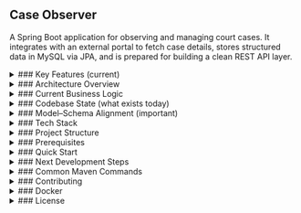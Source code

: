 ## Case Observer

A Spring Boot application for observing and managing court cases. It integrates with an external portal to fetch case details, stores structured data in MySQL via JPA, and is prepared for building a clean REST API layer.

<details>
<summary>### Key Features (current)</summary>

- **Spring Boot 3.4 (Java 17)** with Web + Data JPA foundations
- **Flyway** database migrations (versioned schema)
- **MySQL 8** via Docker Compose; optional **H2** for local/dev
- **Lombok** for concise entities
- Domain model for Users, Court Cases, Parties, Hearings, Notifications, and User–Case links

</details>

<details>
<summary>### Architecture Overview</summary>

- **Domain layer (entities)**: JPA entities model the court domain: `User`, `CourtCase`, `Party`, `Hearing`, `Notification`, `UserCase`.
- **Data access (repositories)**: Spring Data JPA repositories for CRUD, lookups, and relationships.
- **Service layer (business logic)**:
  - `CourtCaseService`: orchestrates case creation from an external portal, avoids duplicates, maps external data to internal entities, supports monitoring toggles and refresh.
  - `UserService`: basic CRUD and user retrieval.
- **External integration**: `PortalQueryService` (referenced) fetches case details (e.g., via SOAP/HTTP) into `CaseDetailsDto`; results are mapped to entities.
- **Infrastructure**: Dockerized MySQL; Flyway migrations in `db/migration` applied on startup.

</details>

<details>
<summary>### Current Business Logic</summary>

- **Create case from portal** (`CourtCaseService#createCase`)
  - Rejects duplicates by `caseNumber`.
  - Fetches external case details via `PortalQueryService.fetchCaseDetails(caseNumber, institution)`.
  - Maps external data to `CourtCase`, `Hearing` list, and `Party` list; saves atomically.
- **Associate user with case** (`saveUserCase`)
  - Finds `User` by username; creates `UserCase` link.
- **Refresh existing case** (`refetchAndUpdateCase`)
  - Re-fetches external data and updates key fields on the stored case.
- **Monitoring controls**
  - `activateMonitoring` / `deactivateMonitoring` toggle `monitoringEnabled`.
  - Placeholder to persist notification intervals/custom names in future settings.
- **User management** (`UserService`)
  - Basic CRUD: list, get by id, create, update key fields, delete.

</details>

<details>
<summary>### Codebase State (what exists today)</summary>

- `entity/`
  - `User`: username/email unique, password, role enum (`ADMIN|USER`), timestamps; one-to-many with `UserCase`.
  - `CourtCase`: `caseNumber`, `imposedName`, `department`, `proceduralStage`, `category`, `subject`, `courtName`, `status`, `monitoringEnabled`; one-to-many `hearings` and `parties`.
  - `Hearing`: linked to `CourtCase`, includes `hearingDate`, `pronouncementDate`, `judicialPanel`, `solution`, `description`.
  - `Party`: name and role, linked to `CourtCase`.
  - `Notification`: user + case + message, `sentAt` timestamp.
  - `UserCase`: composite key mapping `User` to `CourtCase` with optional `customTitle`, `notes`, `monitoringStartedAt`.
- `repository/`
  - `CourtCaseRepository`: CRUD, `findByCaseNumber`, `existsByCaseNumber`.
  - `UserRepository`: `findByUsername`, `findByEmail`.
  - `HearingRepository`: find by `courtCaseId`.
  - `NotificationRepository`: find by `userId`.
  - `UserCaseRepository`: CRUD for composite key.
- `service/`
  - `CourtCaseService`: orchestrates portal fetch, entity mapping, monitoring toggles, and refresh.
  - `UserService`: user CRUD.
- Controllers/DTOs/Security: not yet implemented (service references `controller.dto.CreateCaseRequestDto`).

</details>

<details>
<summary>### Model–Schema Alignment (important)</summary>

Flyway `V1__init.sql` defines initial tables, but several fields diverge from the current entities. You should add a `V2__...` migration to align the database schema with the entity model (or adjust entities to match V1). Key differences:
- `court_case`
  - V1: has `case_id`, `case_name`, `court_name`, `status`, `last_updated`, `monitoring_enabled`.
  - Entity: uses `number` (mapped as `caseNumber`), `imposed_name`, plus `department`, `procedural_stage`, `category`, `subject`.
- `hearing`
  - V1: `hearing_date`, `solution`, `description`.
  - Entity: adds `judicial_panel` and `pronouncement_date` (both non-null in entity).
- `party`
  - Present as entity/table but missing in V1 migration; add create-table in V2 with FK to `court_case`.

Action: create a `V2__align_schema_to_entities.sql` migration to:
- Add/rename columns in `court_case` to match the entity fields (or change the entity column names to match V1).
- Alter `hearing` to add `judicial_panel` and `pronouncement_date` (nullable initially if needed, then backfill). 
- Create `party` table with `id`, `name`, `role`, and `case_id` FK.
- Validate `user_case`, `notification`, and `user` match current entities (they largely do).

</details>

<details>
<summary>### Tech Stack</summary>

- **Language**: Java 17
- **Framework**: Spring Boot 3.4.3
- **Persistence**: Spring Data JPA (Hibernate)
- **Database**: MySQL 8 (runtime), H2 (optional)
- **Migrations**: Flyway
- **Build**: Maven (wrapper included)

</details>

<details>
<summary>### Project Structure</summary>

```
case-observer/
  src/
    main/
      java/ro/signsofter/caseobserver/
        CaseObserverApplication.java
        entity/            # User, CourtCase, Hearing, Party, Notification, UserCase
        repository/        # Spring Data repositories
        service/           # Business services
        controller/        # (to be added)
        external/          # PortalQueryService + DTOs
      resources/
        db/migration/      # Flyway SQL scripts (V1__init.sql, V2__...)
  compose.yaml             # MySQL 8 service
  pom.xml                  # Maven config & dependencies
  mvnw, mvnw.cmd           # Maven wrapper scripts
```

</details>

<details>
<summary>### Prerequisites</summary>

- JDK 17+
- Docker Desktop (for MySQL via compose)

</details>

<details>
<summary>### Quick Start</summary>

1) Start MySQL locally
```bash
docker compose up -d
```
2) Run the app (applies Flyway migrations)
```bash
./mvnw spring-boot:run
# or
./mvnw clean package && java -jar target/case-observer-0.0.1-SNAPSHOT.jar
```

Suggested properties for MySQL (e.g., in `application.properties`):
```properties
spring.datasource.url=jdbc:mysql://localhost:3306/observer_all
spring.datasource.username=root
spring.datasource.password=12345
spring.jpa.hibernate.ddl-auto=validate
spring.jpa.show-sql=true
spring.flyway.enabled=true
```

Optional H2 settings (local only):
```properties
spring.datasource.url=jdbc:h2:mem:observer;MODE=MySQL;DB_CLOSE_DELAY=-1;DB_CLOSE_ON_EXIT=FALSE
spring.datasource.username=sa
spring.datasource.password=
spring.jpa.hibernate.ddl-auto=validate
spring.h2.console.enabled=true
spring.flyway.enabled=true
```

</details>

<details>
<summary>### Next Development Steps</summary>

1) Align DB schema and entities
   - Add `V2__align_schema_to_entities.sql` (rename/add fields, add `party`, alter `hearing`).
   - Alternatively, adjust entity column mappings to match `V1__init.sql`.
2) Define API surface (controllers + DTOs)
   - Endpoints for cases, hearings, users, notifications, and user-case links.
   - Example minimal endpoints:
     - `POST /api/cases` create by `caseNumber` + `institution` (calls portal fetch)
     - `GET /api/cases` list; `GET /api/cases/{id}` details
     - `POST /api/cases/{id}:refresh` refetch from portal
     - `POST /api/cases/{id}:monitor` toggle on/off
3) Validation and error handling
   - Bean Validation on DTOs; global `@ControllerAdvice` for consistent JSON errors.
4) External integration hardening
   - Implement/configure `PortalQueryService` and its DTOs; add retries/timeouts, clear exceptions (`PortalQueryException`).
   - Map external enums/strings into internal enums where noted (TODOs in entities).
5) Security
   - Add Spring Security (JWT/session); secure mutating endpoints; roles from `User.Role`.
6) Observability & ops
   - Logging (structured), request tracing, basic metrics/health (`spring-boot-actuator`).
7) Documentation
   - OpenAPI via `springdoc-openapi-starter-webmvc-ui`; include examples and error schemas.

Example dependencies to add:
```xml
<dependency>
  <groupId>org.springdoc</groupId>
  <artifactId>springdoc-openapi-starter-webmvc-ui</artifactId>
  <version>2.6.0</version>
</dependency>
<dependency>
  <groupId>org.springframework.boot</groupId>
  <artifactId>spring-boot-starter-security</artifactId>
</dependency>
<dependency>
  <groupId>org.springframework.boot</groupId>
  <artifactId>spring-boot-starter-actuator</artifactId>
</dependency>
```

</details>

<details>
<summary>### Common Maven Commands</summary>

```bash
./mvnw clean           # Clean build artifacts
./mvnw test            # Run tests
./mvnw package         # Build jar in target/
./mvnw spring-boot:run # Run the app in dev mode
```

</details>

<details>
<summary>### Contributing</summary>

- Keep entities and migrations in sync (prefer additive `Vx__...` migrations).
- Add tests around service logic (portal mapping, monitoring toggles, refresh).
- Document new endpoints in OpenAPI and provide sample requests.

</details>

<details>
<summary>### Docker</summary>

`compose.yaml` provisions MySQL 8 with a persistent volume.
```yaml
services:
  mysql-db:
    image: mysql:8
    environment:
      MYSQL_DATABASE: observer_all
      MYSQL_ROOT_PASSWORD: 12345
    ports:
      - "3306:3306"
    volumes:
      - mysql-data:/var/lib/mysql
```
Stop services when done:
```bash
docker compose down
```

</details>

<details>
<summary>### License</summary>

Add your preferred license in `LICENSE`.

</details>



